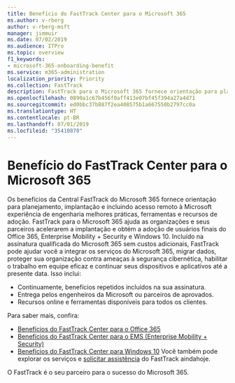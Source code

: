 ```yaml
---
title: Benefício do FastTrack Center para o Microsoft 365
ms.author: v-rberg
author: v-rberg-msft
manager: jimmuir
ms.date: 07/02/2019
ms.audience: ITPro
ms.topic: overview
f1_keywords:
- microsoft-365-onboarding-benefit
ms.service: m365-administration
localization_priority: Priority
ms.collection: FastTrack
description: FastTrack para o Microsoft 365 fornece orientação para planejamento, implantação e incluindo acesso remoto à Microsoft experiência de engenharia, melhores práticas, ferramentas e recursos de adoção. FastTrack para o Microsoft 365 ajuda as organizações e seus parceiros aceleram a implantação e obter a adoção de usuários finais do Office 365, Windows 10 e Enterprise Mobility + Security.
ms.openlocfilehash: 0890a1c67b456f0aff413e07bf45f394a27a4d71
ms.sourcegitcommit: ed0bbc37b887f2ea408575b1a667550b2797cc0a
ms.translationtype: HT
ms.contentlocale: pt-BR
ms.lasthandoff: 07/01/2019
ms.locfileid: "35410870"
---
```

# <a name="fasttrack-center-benefit-for-microsoft-365"></a>Benefício do FastTrack Center para o Microsoft 365

Os benefícios da Central FastTrack do Microsoft 365 fornece orientação para planejamento, implantação e incluindo acesso remoto à Microsoft experiência de engenharia melhores práticas, ferramentas e recursos de adoção. FastTrack para o Microsoft 365 ajuda as organizações e seus parceiros acelerarem a implantação e obtém a adoção de usuários finais do Office 365, Enterprise Mobility + Security e Windows 10. Incluído na assinatura qualificada do Microsoft 365 sem custos adicionais, FastTrack pode ajudar você a integrar os serviços do Microsoft 365, migrar dados, proteger sua organização contra ameaças à segurança cibernética, habilitar o trabalho em equipe eficaz e continuar seus dispositivos e aplicativos até a presente data. Isso inclui:

- Continuamente, benefícios repetidos incluídos na sua assinatura.
- Entrega pelos engenheiros da Microsoft ou parceiros de aprovados.
- Recursos online e ferramentas disponíveis para todos os clientes.
  
Para saber mais, confira:

- [Benefícios do FastTrack Center para o Office 365](O365-fasttrack-benefit-for-office-365.md) 
- [Benefícios do FastTrack Center para o EMS (Enterprise Mobility + Security)](EMS-fasttrack-benefit-for-EMS.md)
- [Benefícios do FastTrack Center para Windows 10](Win-10-fasttrack-benefit-for-Windows-10.md) Você também pode explorar os serviços e [solicitar assistência](https://go.microsoft.com/fwlink/p/?LinkId=2003903) do FastTrack aindahoje.

O FastTrack é o seu parceiro para o sucesso do Microsoft 365.
  
  

 